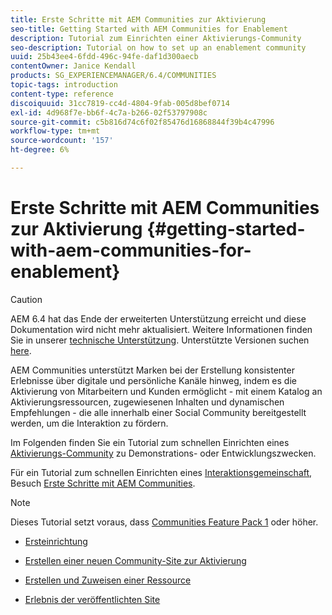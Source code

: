 ```yaml
---
title: Erste Schritte mit AEM Communities zur Aktivierung
seo-title: Getting Started with AEM Communities for Enablement
description: Tutorial zum Einrichten einer Aktivierungs-Community
seo-description: Tutorial on how to set up an enablement community
uuid: 25b43ee4-6fdd-496c-94fe-daf1d300aecb
contentOwner: Janice Kendall
products: SG_EXPERIENCEMANAGER/6.4/COMMUNITIES
topic-tags: introduction
content-type: reference
discoiquuid: 31cc7819-cc4d-4804-9fab-005d8bef0714
exl-id: 4d968f7e-bb6f-4c7a-b266-02f53797908c
source-git-commit: c5b816d74c6f02f85476d16868844f39b4c47996
workflow-type: tm+mt
source-wordcount: '157'
ht-degree: 6%

---
```


# Erste Schritte mit AEM Communities zur Aktivierung  {#getting-started-with-aem-communities-for-enablement}

>[!CAUTION]
>
>AEM 6.4 hat das Ende der erweiterten Unterstützung erreicht und diese Dokumentation wird nicht mehr aktualisiert. Weitere Informationen finden Sie in unserer [technische Unterstützung](https://helpx.adobe.com/de/support/programs/eol-matrix.html). Unterstützte Versionen suchen [here](https://experienceleague.adobe.com/docs/?lang=de).

AEM Communities unterstützt Marken bei der Erstellung konsistenter Erlebnisse über digitale und persönliche Kanäle hinweg, indem es die Aktivierung von Mitarbeitern und Kunden ermöglicht - mit einem Katalog an Aktivierungsressourcen, zugewiesenen Inhalten und dynamischen Empfehlungen - die alle innerhalb einer Social Community bereitgestellt werden, um die Interaktion zu fördern.

Im Folgenden finden Sie ein Tutorial zum schnellen Einrichten eines [Aktivierungs-Community](overview.md#enablement-community) zu Demonstrations- oder Entwicklungszwecken.

Für ein Tutorial zum schnellen Einrichten eines [Interaktionsgemeinschaft](overview.md#engagement-community), Besuch [Erste Schritte mit AEM Communities](getting-started.md).

>[!NOTE]
>
>Dieses Tutorial setzt voraus, dass [Communities Feature Pack 1](deploy-communities.md#latestfeaturepack) oder höher.

* [Ersteinrichtung](enablement-setup.md)

* [Erstellen einer neuen Community-Site zur Aktivierung](enablement-create-site.md)

* [Erstellen und Zuweisen einer Ressource](resource.md)

* [Erlebnis der veröffentlichten Site](enablement-published-site.md)
